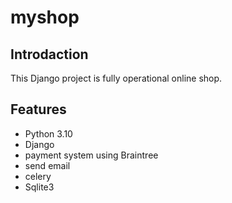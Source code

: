 # myshop
## Introdaction
This Django project is fully operational online shop.
## Features
- Python 3.10
- Django
- payment system using Braintree
- send email
- celery
- Sqlite3
